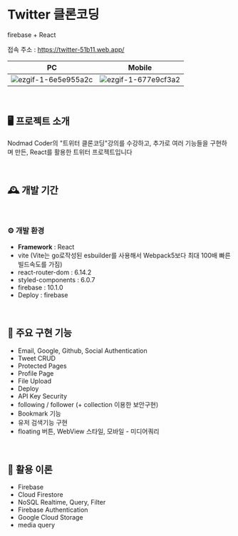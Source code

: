 # Twitter 클론코딩
firebase + React
<br>

접속 주소 : https://twitter-51b11.web.app/
<br>

| PC | Mobile |
|:------------------------------------:|:------------------------------------:|
| ![ezgif-1-6e5e955a2c](https://github.com/uthem150/twitter/assets/142042011/8f7b375e-5cdc-4d4b-92ef-9906b5caaf6d)  | ![ezgif-1-677e9cf3a2](https://github.com/uthem150/twitter/assets/142042011/3931ea9c-4728-4a36-959c-0333c6ca4f63) |

<br>

## 🖥️ 프로젝트 소개
Nodmad Coder의 "트위터 클론코딩"강의를 수강하고, 추가로 여러 기능들을 구현하며 만든, React를 활용한 트위터 프로젝트입니다

<br>

## 🕰️ 개발 기간

<br>

### ⚙️ 개발 환경
- **Framework** : React
- vite (Vite는 go로작성된 esbuilder를 사용해서 Webpack5보다 최대 100배 빠른 빌드속도를 가짐)
- react-router-dom : 6.14.2
- styled-components : 6.0.7
- firebase : 10.1.0
- Deploy : firebase

<br>

## 📌 주요 구현 기능
- Email, Google, Github, Social Authentication
- Tweet CRUD
- Protected Pages
- Profile Page
- File Upload
- Deploy
- API Key Security
- following / follower (+ collection 이용한 보안구현)
- Bookmark 기능
- 유저 검색기능 구현
- floating 버튼, WebView 스타일, 모바일 - 미디어쿼리

<br>

## 📌 활용 이론
- Firebase
- Cloud Firestore
- NoSQL Realtime, Query, Filter
- Firebase Authentication
- Google Cloud Storage
- media query
